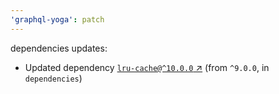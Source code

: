 ```yaml
---
'graphql-yoga': patch
---
```

dependencies updates:
  - Updated dependency [`lru-cache@^10.0.0` ↗︎](https://www.npmjs.com/package/lru-cache/v/10.0.0) (from `^9.0.0`, in `dependencies`)
